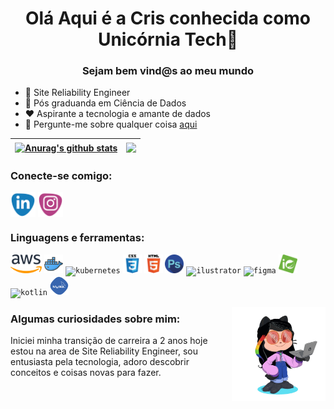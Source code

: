 <h1 align="center">Olá Aqui é a Cris conhecida como Unicórnia Tech🦄 </h1>
<h3 align="center"> Sejam bem vind@s ao meu mundo</h3>


- 💼 Site Reliability Engineer
- 💼 Pós graduanda em Ciência de Dados
- ❤️ Aspirante a tecnologia e amante de dados
- 💬 Pergunte-me sobre qualquer coisa [ aqui ](https://github.com/CristinaAlvesAtanazio/CristinaAlvesAtanazio/issues)


| <a href="https://github.com/anuraghazra/github-readme-stats"><img align="center" src="https://github-readme-stats.vercel.app/api?username=CristinaAlvesAtanazio&show_icons=true&include_all_commits=true&theme=dracula&hide_border=true" alt="Anurag's github stats" /></a> | <a href="https://github.com/CristinaAlvesAtanazio/github-readme-stats"><img align="center" src="https://github-readme-stats.vercel.app/api/top-langs/?username=CristinaAlvesAtanazio&layout=compact&theme=dracula&hide_border=true" /></a> |
| --------------------------------- | --------------------------------- |

<h3 align="left">Conecte-se comigo:</h3>
<p align="left">
<a href="https://linkedin.com/in/cristina-alves-atanazio" target="blank"><img align="center" src="https://github.com/CristinaAlvesAtanazio/CristinaAlvesAtanazio/blob/main/Icons/lin.svg" alt="cristina-alves-atanazio" height="40" width="40" /></a>
<a href="https://instagram.com/cristina.a.a_" target="blank"><img align="center" src="https://github.com/CristinaAlvesAtanazio/CristinaAlvesAtanazio/blob/main/Icons/ins.svg" alt="cristina.a.a_" height="40" width="40" /></a>
</p>

<h3 align="left">Linguagens e ferramentas:</h3>

<code><img height="30" alt="aws" src="https://github.com/CristinaAlvesAtanazio/CristinaAlvesAtanazio/blob/main/Icons/aws.svg"></code>
<code><img height="30" alt="docker" src="https://github.com/CristinaAlvesAtanazio/CristinaAlvesAtanazio/blob/main/Icons/docker.svg"></code>
<code><img height="30" alt="kubernetes" src="https://www.vectorlogo.zone/logos/kubernetes/kubernetes-icon.svg"></code>
<code><img height="30" alt="css" src="https://raw.githubusercontent.com/devicons/devicon/master/icons/css3/css3-original-wordmark.svg"></code>
<code><img height="30" alt="html" src="https://raw.githubusercontent.com/devicons/devicon/master/icons/html5/html5-original-wordmark.svg"></code>
<code><img height="30" alt="photoshop" src="https://github.com/CristinaAlvesAtanazio/CristinaAlvesAtanazio/blob/main/Icons/photoshop.svg"></code>
<code><img height="30" alt="ilustrator" src="https://www.vectorlogo.zone/logos/adobe_illustrator/adobe_illustrator-icon.svg"></code>
<code><img height="30" alt="figma" src="https://www.vectorlogo.zone/logos/figma/figma-icon.svg"></code>
<code><img height="30" alt="spring" src="https://github.com/CristinaAlvesAtanazio/CristinaAlvesAtanazio/blob/main/Icons/spring.svg"></code>
<code><img height="30" alt="kotlin" src="https://www.vectorlogo.zone/logos/kotlinlang/kotlinlang-icon.svg"></code>
<code><img height="30" alt="sql" src="https://github.com/CristinaAlvesAtanazio/CristinaAlvesAtanazio/blob/main/Icons/my_sql.svg"></code>


  <img align="right" width="150" height="150" src="https://github.com/CristinaAlvesAtanazio/CristinaAlvesAtanazio/blob/main/ezgif.com-gif-maker%20(1).gif"></a>

###  Algumas curiosidades sobre mim:
Iniciei minha transição de carreira a 2 anos hoje estou na area de Site Reliability Engineer, sou entusiasta pela tecnologia, adoro descobrir conceitos e coisas novas para fazer.
